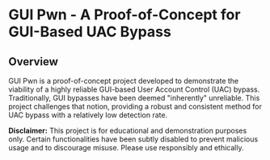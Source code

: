 # GUI Pwn - A Proof-of-Concept for GUI-Based UAC Bypass

## Overview

GUI Pwn is a proof-of-concept project developed to demonstrate the viability of a highly reliable GUI-based User Account Control (UAC) bypass. Traditionally, GUI bypasses have been deemed "inherently" unreliable. This project challenges that notion, providing a robust and consistent method for UAC bypass with a relatively low detection rate.

**Disclaimer:** This project is for educational and demonstration purposes only. Certain functionalities have been subtly disabled to prevent malicious usage and to discourage misuse. Please use responsibly and ethically.
